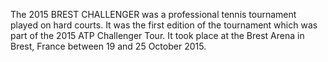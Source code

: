 The 2015 BREST CHALLENGER was a professional tennis tournament played on hard courts. It was the first edition of the tournament which was part of the 2015 ATP Challenger Tour. It took place at the Brest Arena in Brest, France between 19 and 25 October 2015.
